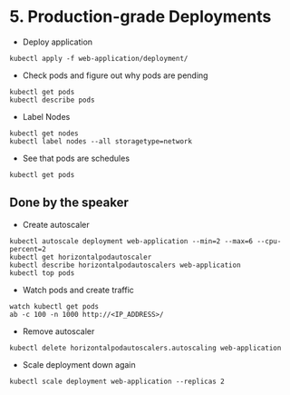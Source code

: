 # 5. Production-grade Deployments

* Deploy application
```
kubectl apply -f web-application/deployment/
```
* Check pods and figure out why pods are pending
```
kubectl get pods
kubectl describe pods
```
* Label Nodes
```
kubectl get nodes
kubectl label nodes --all storagetype=network 
```
* See that pods are schedules
```
kubectl get pods
```

## Done by the speaker

* Create autoscaler
```
kubectl autoscale deployment web-application --min=2 --max=6 --cpu-percent=2
kubectl get horizontalpodautoscaler
kubectl describe horizontalpodautoscalers web-application
kubectl top pods
```
* Watch pods and create traffic
```
watch kubectl get pods
ab -c 100 -n 1000 http://<IP_ADDRESS>/
```
* Remove autoscaler
```
kubectl delete horizontalpodautoscalers.autoscaling web-application
```
* Scale deployment down again
```
kubectl scale deployment web-application --replicas 2
```
